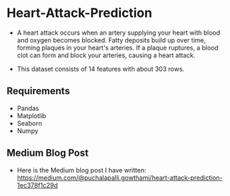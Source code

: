 # Heart-Attack-Prediction

+ A heart attack occurs when an artery supplying your heart with blood and oxygen becomes blocked. Fatty deposits build up over time, forming plaques in your heart's arteries. 
  If a plaque ruptures, a blood clot can form and block your arteries, causing a heart attack.

+ This dataset consists of 14 features with about 303 rows.


## Requirements
- Pandas
- Matplotlib
- Seaborn
- Numpy

## Medium Blog Post
- Here is the Medium blog post I have written: https://medium.com/@puchalapalli.gowthami/heart-attack-prediction-1ec378f1c29d






